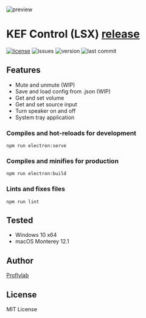 ![preview](https://i.imgur.com/l6gzuKR.png)
# KEF Control (LSX) [release](https://github.com/proflylab/kef-control/releases)
[![license](https://img.shields.io/github/license/proflylab/kef-control)](https://github.com/proflylab/kef-control/blob/master/LICENSE)
![issues](https://img.shields.io/github/issues/proflylab/kef-control)
![version](https://img.shields.io/github/package-json/v/proflylab/kef-control)
![last commit](https://img.shields.io/github/last-commit/proflylab/kef-control)

## Features
- Mute and unmute (WIP)
- Save and load config from .json (WIP)
- Get and set volume
- Get and set source input
- Turn speaker on and off
- System tray application

### Compiles and hot-reloads for development
```
npm run electron:serve
```

### Compiles and minifies for production
```
npm run electron:build
```

### Lints and fixes files
```
npm run lint
```

## Tested
- Windows 10 x64
- macOS Monterey 12.1

## Author
[Proflylab](https://github.com/proflylab)

## License
MIT License

